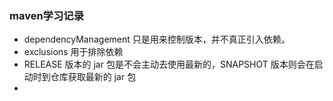 ### maven学习记录

- dependencyManagement 只是用来控制版本，并不真正引入依赖。
- exclusions 用于排除依赖
- RELEASE 版本的 jar 包是不会主动去使用最新的，SNAPSHOT 版本则会在启动时到仓库获取最新的 jar 包
- 